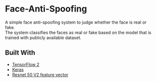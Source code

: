 # Face-Anti-Spoofing
A simple face anti-spoofing system to judge whether the face is real or fake.<br />
The system classifies the faces as real or fake based on the model that is trained with publicly available dataset.<br />

## Built With
- [TensorFlow 2](https://www.tensorflow.org/)
- [Keras](https://www.tensorflow.org/api_docs/python/tf/keras)
- [Resnet 50 V2 feature vector](https://tfhub.dev/google/imagenet/resnet_v2_50/feature_vector/5)
